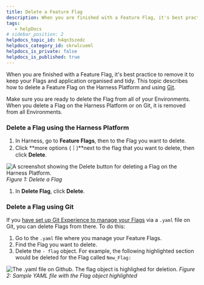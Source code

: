 ```yaml
---
title: Delete a Feature Flag
description: When you are finished with a Feature Flag, it's best practice to remove it to keep your Flags and application organised and tidy. This topic describes how to delete a Feature Flag on the Harness Plat…
tags: 
   - helpDocs
# sidebar_position: 2
helpdocs_topic_id: h4qn3szedc
helpdocs_category_id: skrwlcueml
helpdocs_is_private: false
helpdocs_is_published: true
---
```


When you are finished with a Feature Flag, it's best practice to remove it to keep your Flags and application organised and tidy. This topic describes how to delete a Feature Flag on the Harness Platform and using [Git](/article/6f5eylg819-manage-featureflags-in-git-repos).


Make sure you are ready to delete the Flag from all of your Environments. When you delete a Flag on the Harness Platform or on Git, it is removed from all Environments.
### Delete a Flag using the Harness Platform


1. In Harness, go to **Feature Flags**, then to the Flag you want to delete.
2. Click **more options (****︙****)**next to the flag that you want to delete, then click **Delete**.


![A screenshot showing the Delete button for deleting a Flag on the Harness Platform.](https://files.helpdocs.io/kw8ldg1itf/articles/h4qn3szedc/1660563628196/2022-08-15-12-38-23.png)
*Figure 1: Delete a Flag*


1. In **Delete Flag**, click **Delete**.


### Delete a Flag using Git


If you [have set up Git Experience to manage your Flags](/article/6f5eylg819-manage-featureflags-in-git-repos) via a `.yaml` file on Git, you can delete Flags from there. To do this:


1. Go to the `.yaml` file where you manage your Feature Flags.
2. Find the Flag you want to delete.
3. Delete the `- flag` object. For example, the following highlighted section would be deleted for the Flag called `New_Flag:`


![The .yaml file on Github. The flag object is highlighed for deletion. ](https://files.helpdocs.io/kw8ldg1itf/articles/h4qn3szedc/1660569642238/2022-08-15-14-20-26.png)
*Figure 2: Sample YAML file with the Flag object highlighted*


